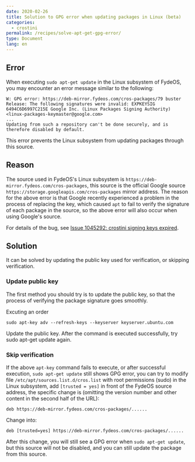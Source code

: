 ```yaml
---
date: 2020-02-26
title: Solution to GPG error when updating packages in Linux (beta)
categories:
  - crostini
permalink: /recipes/solve-apt-get-gpg-error/
type: Document
lang: en
---
```


## Error

When executing `sudo apt-get update` in the Linux subsystem of FydeOS, you may encounter an error message similar to the following:

```
W: GPG error: https://deb-mirror.fydeos.com/cros-packages/79 buster Release: The following signatures were invalid: EXPKEYSIG 6494C6D6997C215E Google Inc. (Linux Packages Signing Authority) <linux-packages-keymaster@google.com>
...
Updating from such a repository can't be done securely, and is therefore disabled by default.
```

This error prevents the Linux subsystem from updating packages through this source.

## Reason

The source used in FydeOS's Linux subsystem is `https://deb-mirror.fydeos.com/cros-packages`, this source is the official Google source `https://storage.googleapis.com/cros-packages` mirror address. The reason for the above error is that Google recently experienced a problem in the process of replacing the key, which caused `apt` to fail to verify the signature of each package in the source, so the above error will also occur when using Google's source.

For details of the bug, see [Issue 1045292: crostini signing keys expired](https://bugs.chromium.org/p/chromium/issues/detail?id=1045292).

## Solution

It can be solved by updating the public key used for verification, or skipping verification.

### Update public key

The first method you should try is to update the public key, so that the process of verifying the package signature goes smoothly.

Excuting an order

```shell
sudo apt-key adv --refresh-keys --keyserver keyserver.ubuntu.com
```

Update the public key. After the command is executed successfully, try sudo apt-get update again.

### Skip verification

If the above `apt-key` command fails to execute, or after successful execution, `sudo apt-get update` still shows GPG error, you can try to modify file `/etc/apt/sources.list.d/cros.list` with root permissions (sudo) in the Linux subsystem, add `[trusted = yes]` in front of the FydeOS source address, the specific change is (omitting the version number and other content in the second half of the URL):

```
deb https://deb-mirror.fydeos.com/cros-packages/......
```

Change into:

```
deb [trusted=yes] https://deb-mirror.fydeos.com/cros-packages/......
```

After this change, you will still see a GPG error when `sudo apt-get update`, but this source will not be disabled, and you can still update the package from this source.

